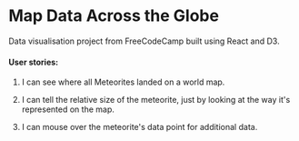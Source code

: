 # Map Data Across the Globe

Data visualisation project from FreeCodeCamp built using React and D3.

#### User stories:

1. I can see where all Meteorites landed on a world map.

2. I can tell the relative size of the meteorite, just by looking at the way it's represented on the map.

3. I can mouse over the meteorite's data point for additional data.
